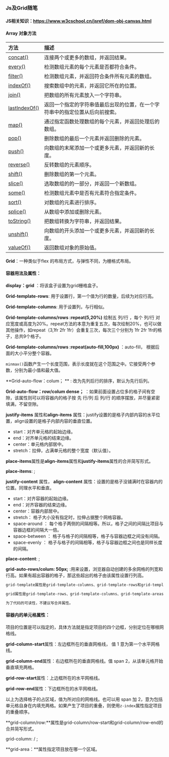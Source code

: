 ### Js及Grid随笔



#### JS相关知识：https://www.w3cschool.cn/jsref/dom-obj-canvas.html

#### Array 对象方法

| 方法                                                         | 描述                                                         |
| :----------------------------------------------------------- | :----------------------------------------------------------- |
| [concat()](https://www.w3cschool.cn/jsref/jsref-concat-array.html) | 连接两个或更多的数组，并返回结果。                           |
| [every()](https://www.w3cschool.cn/jsref/jsref-every.html)   | 检测数组元素的每个元素是否都符合条件。                       |
| [filter()](https://www.w3cschool.cn/jsref/jsref-filter.html) | 检测数组元素，并返回符合条件所有元素的数组。                 |
| [indexOf()](https://www.w3cschool.cn/jsref/jsref-indexof-array.html) | 搜索数组中的元素，并返回它所在的位置。                       |
| [join()](https://www.w3cschool.cn/jsref/jsref-join.html)     | 把数组的所有元素放入一个字符串。                             |
| [lastIndexOf()](https://www.w3cschool.cn/jsref/jsref-lastindexof-array.html) | 返回一个指定的字符串值最后出现的位置，在一个字符串中的指定位置从后向前搜索。 |
| [map()](https://www.w3cschool.cn/jsref/jsref-map.html)       | 通过指定函数处理数组的每个元素，并返回处理后的数组。         |
| [pop()](https://www.w3cschool.cn/jsref/jsref-pop.html)       | 删除数组的最后一个元素并返回删除的元素。                     |
| [push()](https://www.w3cschool.cn/jsref/jsref-push.html)     | 向数组的末尾添加一个或更多元素，并返回新的长度。             |
| [reverse()](https://www.w3cschool.cn/jsref/jsref-reverse.html) | 反转数组的元素顺序。                                         |
| [shift()](https://www.w3cschool.cn/jsref/jsref-shift.html)   | 删除数组的第一个元素。                                       |
| [slice()](https://www.w3cschool.cn/jsref/jsref-slice-array.html) | 选取数组的的一部分，并返回一个新数组。                       |
| [some()](https://www.w3cschool.cn/jsref/jsref-some.html)     | 检测数组元素中是否有元素符合指定条件。                       |
| [sort()](https://www.w3cschool.cn/jsref/jsref-sort.html)     | 对数组的元素进行排序。                                       |
| [splice()](https://www.w3cschool.cn/jsref/jsref-splice.html) | 从数组中添加或删除元素。                                     |
| [toString()](https://www.w3cschool.cn/jsref/jsref-tostring-array.html) | 把数组转换为字符串，并返回结果。                             |
| [unshift()](https://www.w3cschool.cn/jsref/jsref-unshift.html) | 向数组的开头添加一个或更多元素，并返回新的长度。             |
| [valueOf()](https://www.w3cschool.cn/jsref/jsref-valueof-array.html) | 返回数组对象的原始值。                                       |



**Grid**：一种类似于flex 的布局方式，与弹性不同，为栅格式布局。

#### 容器用法及属性： 

**display：grid** ：将该盒子设置为grid栅格盒子。

**Grid-template-rows**: 用于设置行，第一个值为行的数量，后续为对应行高。

**Grid-template-columns**: 用于设置列，与行相似。

**Grid-template-columns/rows :repeat(5,20%)**  绘制五  列/行 ，每个  列/行  对应宽度或高度为20%。repeat方法的本意为重复五次，每次绘制20%，也可以做其他操作，如repeat（3,1fr 2fr 1fr）会重复三次，每次三个分别为 1fr 2fr 1fr的格子，总共9个格子。

**Grid-template-columns/rows :repeat(auto-fill,100px)** ：auto-fill， 根据后面的大小平分整个容器。

`minmax()`函数产生一个长度范围，表示长度就在这个范围之中。它接受两个参数，分别为最小值和最大值。

**Grid-auto-flow：colum； ** : 改为先列后行的排序，默认为先行后列。

**Grid-auto-flow：row/colum  dense；** ：如果前面设置占位多的格子间有空隙，该属性则可以将容器内的格子按 先  行/列  后   列/行  的顺序摆放，并尽量紧密填满，不留空隙。

**justify-items** 属性和**align-items** 属性：justify设置的是格子内部内容的水平位置，align设置的是格子内部内容的垂直位置。

- start：对齐单元格的起始边缘。
- end：对齐单元格的结束边缘。
- center：单元格内部居中。
- stretch：拉伸，占满单元格的整个宽度（默认值）。

**place-items**属性是**align-items**属性和**justify-items**属性的合并简写形式。

**place-items**: <align-items>  <justify-items>;

**justify-content** 属性， **align-content** 属性：设置的是格子没铺满时在容器内的位置。同理水平和垂直。

- start：对齐容器的起始边缘。
- end：对齐容器的结束边缘。
- center：容器内部居中。
- stretch： 格子大小没有指定时，拉伸占据整个网格容器。
- space-around ： 每个格子两侧的间隔相等。所以，格子之间的间隔比项目与容器边框的间隔大一倍。
- space-between ： 格子与格子的间隔相等，格子与容器边框之间没有间隔。
- space-evenly ： 格子与格子的间隔相等，格子与容器边框之间也是同样长度的间隔。

**place-content**: <align-content>  <justify-content>;

**grid-auto-rows/colum: 50px;** :用来设置，浏览器自动创建的多余网格的列宽和行高。如果有超出容器的格子，那这些超出的格子由该属性设置行列高。



```css
grid-template属性是grid-template-columns、grid-template-rows和grid-template-area这三个属性的合并简写形式。

grid属性是grid-template-rows、grid-template-columns、grid-template-areas、 grid-auto-rows、grid-auto-columns、grid-auto-flow这六个属性的合并简写形式。

为了代码的可读性，不建议写合并属性。
```



#### 容器内的单元格属性：

项目的位置是可以指定的，具体方法就是指定项目的四个边框，分别定位在哪根网格线。

**grid-column-start**属性：左边框所在的垂直网格线， 值 1   意为第一个水平网格线。

**grid-column-end**属性：右边框所在的垂直网格线。值 span 2，从该单元格开始垂直填充两格。

**grid-row-start**属性：上边框所在的水平网格线。

**grid-row-end**属性：下边框所在的水平网格线。

以上为选择格子的占区域，值为所对应的网格线。也可以用 span 加 2，意为包括单元格自身在内填充两格。如果产生了项目的重叠，则使用`z-index`属性指定项目的重叠顺序。

**grid-column/row:**属性是grid-column/row-start和grid-column/row-end的合并简写形式。

grid-column: <start-line> / <end-line>;

**grid-area：**属性指定项目放在哪一个区域。





